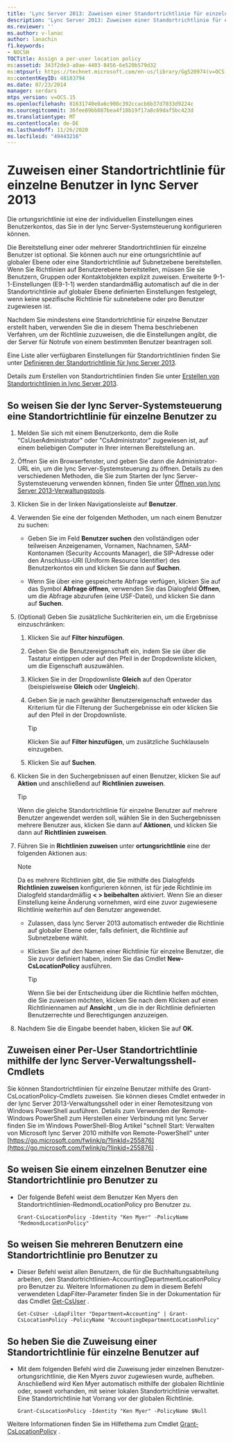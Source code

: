 ```yaml
---
title: 'Lync Server 2013: Zuweisen einer Standortrichtlinie für einzelne Benutzer'
description: 'Lync Server 2013: Zuweisen einer Standortrichtlinie für einzelne Benutzer'
ms.reviewer: ''
ms.author: v-lanac
author: lanachin
f1.keywords:
- NOCSH
TOCTitle: Assign a per-user location policy
ms:assetid: 343f2de3-a0ae-4403-8456-6e520b579d32
ms:mtpsurl: https://technet.microsoft.com/en-us/library/Gg520974(v=OCS.15)
ms:contentKeyID: 48183794
ms.date: 07/23/2014
manager: serdars
mtps_version: v=OCS.15
ms.openlocfilehash: 81631740e0a6c908c392ccacb6b37d7033d9224c
ms.sourcegitcommit: 36fee89bb887bea4f18b19f17a8c69daf5bc423d
ms.translationtype: MT
ms.contentlocale: de-DE
ms.lasthandoff: 11/26/2020
ms.locfileid: "49443216"
---
```

# <a name="assign-a-per-user-location-policy-in-lync-server-2013"></a>Zuweisen einer Standortrichtlinie für einzelne Benutzer in lync Server 2013

 


Die ortungsrichtlinie ist eine der individuellen Einstellungen eines Benutzerkontos, das Sie in der lync Server-Systemsteuerung konfigurieren können.

Die Bereitstellung einer oder mehrerer Standortrichtlinien für einzelne Benutzer ist optional. Sie können auch nur eine ortungsrichtlinie auf globaler Ebene oder eine Standortrichtlinie auf Subnetzebene bereitstellen. Wenn Sie Richtlinien auf Benutzerebene bereitstellen, müssen Sie sie Benutzern, Gruppen oder Kontaktobjekten explizit zuweisen. Erweiterte 9-1-1-Einstellungen (E9-1-1) werden standardmäßig automatisch auf die in der Standortrichtlinie auf globaler Ebene definierten Einstellungen festgelegt, wenn keine spezifische Richtlinie für subnetebene oder pro Benutzer zugewiesen ist.

Nachdem Sie mindestens eine Standortrichtlinie für einzelne Benutzer erstellt haben, verwenden Sie die in diesem Thema beschriebenen Verfahren, um der Richtlinie zuzuweisen, die die Einstellungen angibt, die der Server für Notrufe von einem bestimmten Benutzer beantragen soll.

Eine Liste aller verfügbaren Einstellungen für Standortrichtlinien finden Sie unter [Definieren der Standortrichtlinie für lync Server 2013](lync-server-2013-defining-the-location-policy.md).

Details zum Erstellen von Standortrichtlinien finden Sie unter [Erstellen von Standortrichtlinien in lync Server 2013](lync-server-2013-create-location-policies.md).

## <a name="to-assign-a-per-user-location-policy-with-the-lync-server-control-panel"></a>So weisen Sie der lync Server-Systemsteuerung eine Standortrichtlinie für einzelne Benutzer zu

1.  Melden Sie sich mit einem Benutzerkonto, dem die Rolle "CsUserAdministrator" oder "CsAdministrator" zugewiesen ist, auf einem beliebigen Computer in Ihrer internen Bereitstellung an.

2.  Öffnen Sie ein Browserfenster, und geben Sie dann die Administrator-URL ein, um die lync Server-Systemsteuerung zu öffnen. Details zu den verschiedenen Methoden, die Sie zum Starten der lync Server-Systemsteuerung verwenden können, finden Sie unter [Öffnen von lync Server 2013-Verwaltungstools](lync-server-2013-open-lync-server-administrative-tools.md).

3.  Klicken Sie in der linken Navigationsleiste auf **Benutzer**.

4.  Verwenden Sie eine der folgenden Methoden, um nach einem Benutzer zu suchen:
    
      - Geben Sie im Feld **Benutzer suchen** den vollständigen oder teilweisen Anzeigenamen, Vornamen, Nachnamen, SAM-Kontonamen (Security Accounts Manager), die SIP-Adresse oder den Anschluss-URI (Uniform Resource Identifier) des Benutzerkontos ein und klicken Sie dann auf **Suchen**.
    
      - Wenn Sie über eine gespeicherte Abfrage verfügen, klicken Sie auf das Symbol **Abfrage öffnen**, verwenden Sie das Dialogfeld **Öffnen**, um die Abfrage abzurufen (eine USF-Datei), und klicken Sie dann auf **Suchen**.

5.  (Optional) Geben Sie zusätzliche Suchkriterien ein, um die Ergebnisse einzuschränken:
    
    1.  Klicken Sie auf **Filter hinzufügen**.
    
    2.  Geben Sie die Benutzereigenschaft ein, indem Sie sie über die Tastatur eintippen oder auf den Pfeil in der Dropdownliste klicken, um die Eigenschaft auszuwählen.
    
    3.  Klicken Sie in der Dropdownliste **Gleich** auf den Operator (beispielsweise **Gleich** oder **Ungleich**).
    
    4.  Geben Sie je nach gewählter Benutzereigenschaft entweder das Kriterium für die Filterung der Suchergebnisse ein oder klicken Sie auf den Pfeil in der Dropdownliste.
        

        > [!TIP]  
        > Klicken Sie auf <STRONG>Filter hinzufügen</STRONG>, um zusätzliche Suchklauseln einzugeben.

    
    5.  Klicken Sie auf **Suchen**.

6.  Klicken Sie in den Suchergebnissen auf einen Benutzer, klicken Sie auf **Aktion** und anschließend auf **Richtlinien zuweisen**.
    

    > [!TIP]  
    > Wenn die gleiche Standortrichtlinie für einzelne Benutzer auf mehrere Benutzer angewendet werden soll, wählen Sie in den Suchergebnissen mehrere Benutzer aus, klicken Sie dann auf <STRONG>Aktionen</STRONG>, und klicken Sie dann auf <STRONG>Richtlinien zuweisen</STRONG>.



7.  Führen Sie in **Richtlinien zuweisen** unter **ortungsrichtlinie** eine der folgenden Aktionen aus:
    

    > [!NOTE]  
    > Da es mehrere Richtlinien gibt, die Sie mithilfe des Dialogfelds <STRONG>Richtlinien zuweisen</STRONG> konfigurieren können, ist für jede Richtlinie im Dialogfeld standardmäßig <STRONG> &lt; &gt; beibehalten</STRONG> aktiviert. Wenn Sie an dieser Einstellung keine Änderung vornehmen, wird eine zuvor zugewiesene Richtlinie weiterhin auf den Benutzer angewendet.

    
      - Zulassen, dass lync Server 2013 automatisch entweder die Richtlinie auf globaler Ebene oder, falls definiert, die Richtlinie auf Subnetzebene wählt.
    
      - Klicken Sie auf den Namen einer Richtlinie für einzelne Benutzer, die Sie zuvor definiert haben, indem Sie das Cmdlet **New-CsLocationPolicy** ausführen.
        

        > [!TIP]  
        > Wenn Sie bei der Entscheidung über die Richtlinie helfen möchten, die Sie zuweisen möchten, klicken Sie nach dem Klicken auf einen Richtliniennamen auf <STRONG>Ansicht</STRONG> , um die in der Richtlinie definierten Benutzerrechte und Berechtigungen anzuzeigen.



8.  Nachdem Sie die Eingabe beendet haben, klicken Sie auf **OK**.

## <a name="assigning-a-per-user-location-policy-by-using-lync-server-management-shell-cmdlets"></a>Zuweisen einer Per-User Standortrichtlinie mithilfe der lync Server-Verwaltungsshell-Cmdlets

Sie können Standortrichtlinien für einzelne Benutzer mithilfe des Grant-CsLocationPolicy-Cmdlets zuweisen. Sie können dieses Cmdlet entweder in der lync Server 2013-Verwaltungsshell oder in einer Remotesitzung von Windows PowerShell ausführen. Details zum Verwenden der Remote-Windows PowerShell zum Herstellen einer Verbindung mit lync Server finden Sie im Windows PowerShell-Blog Artikel "schnell Start: Verwalten von Microsoft lync Server 2010 mithilfe von Remote-PowerShell" unter [https://go.microsoft.com/fwlink/p/?linkId=255876](https://go.microsoft.com/fwlink/p/?linkid=255876) .

## <a name="to-assign-a-per-user-location-policy-to-a-single-user"></a>So weisen Sie einem einzelnen Benutzer eine Standortrichtlinie pro Benutzer zu

  - Der folgende Befehl weist dem Benutzer Ken Myers den Standortrichtlinien-RedmondLocationPolicy pro Benutzer zu.
    
        Grant-CsLocationPolicy -Identity "Ken Myer" -PolicyName "RedmondLocationPolicy"

## <a name="to-assign-a-per-user-location-policy-to-multiple-users"></a>So weisen Sie mehreren Benutzern eine Standortrichtlinie pro Benutzer zu

  - Dieser Befehl weist allen Benutzern, die für die Buchhaltungsabteilung arbeiten, den Standortrichtlinien-AccountingDepartmentLocationPolicy pro Benutzer zu. Weitere Informationen zu dem in diesem Befehl verwendeten LdapFilter-Parameter finden Sie in der Dokumentation für das Cmdlet [Get-CsUser](https://technet.microsoft.com/library/gg398125\(v=ocs.15\)) .
    
        Get-CsUser -LdapFilter "Department=Accounting" | Grant-CsLocationPolicy -PolicyName "AccountingDepartmentLocationPolicy"

## <a name="to-unassign-a-per-user-location-policy"></a>So heben Sie die Zuweisung einer Standortrichtlinie für einzelne Benutzer auf

  - Mit dem folgenden Befehl wird die Zuweisung jeder einzelnen Benutzer-ortungsrichtlinie, die Ken Myers zuvor zugewiesen wurde, aufheben. Anschließend wird Ken Myer automatisch mithilfe der globalen Richtlinie oder, soweit vorhanden, mit seiner lokalen Standortrichtlinie verwaltet. Eine Standortrichtlinie hat Vorrang vor der globalen Richtlinie.
    
        Grant-CsLocationPolicy -Identity "Ken Myer" -PolicyName $Null

Weitere Informationen finden Sie im Hilfethema zum Cmdlet [Grant-CsLocationPolicy](https://technet.microsoft.com/library/gg413049\(v=ocs.15\)) .

